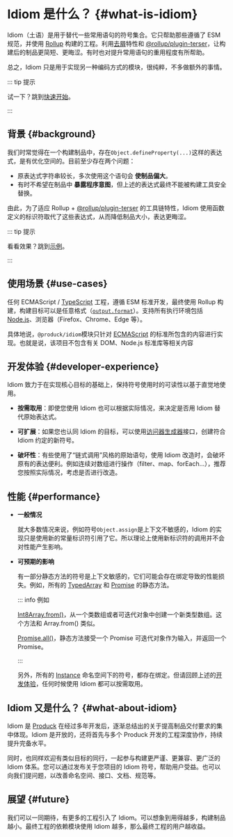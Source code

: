 # Idiom 是什么？ {#what-is-idiom}

Idiom（土语）是用于替代一些常用语句的符号集合。它只帮助那些遵循了 ESM 规范，并使用 [Rollup](https://cn.rollupjs.org/) 构建的工程。利用[去屑](https://cn.rollupjs.org/faqs/#what-is-tree-shaking)特性和 [@rollup/plugin-terser](https://github.com/rollup/plugins/tree/master/packages/terser#readme)，让构建后的制品更简短、更晦涩。有时也对提升常用语句的重用程度有所帮助。

总之，Idiom 只是用于实现另一种编码方式的模块，很纯粹，不多做额外的事情。

::: tip 提示

试一下？跳到[快速开始](./getting-started)。

:::

## 背景 {#background}

我们时常觉得在一个构建制品中，存在`Object.defineProperty(...)`这样的表达式，是有优化空间的。目前至少存在两个问题：
  - 原表达式字符串较长，多次使用这个语句会 **使制品偏大**。
  - 有时不希望在制品中 **暴露程序意图**，但上述的表达式最终不能被构建工具安全替换。

由此，为了适应 Rollup + [@rollup/plugin-terser](https://github.com/rollup/plugins/tree/master/packages/terser#readme) 的工具链特性，Idiom 使用函数定义的标识符取代了这些表达式，从而降低制品大小，表达更晦涩。

::: tip 提示

看看效果？跳到[示例](/zh/examples/new)。

:::

## 使用场景 {#use-cases}

任何 ECMAScript / [TypeScript](https://www.typescriptlang.org/) 工程，遵循 ESM 标准开发，最终使用 Rollup 构建，构建目标可以是任意格式（[`output.format`](https://rollupjs.org/configuration-options/#output-format)）。支持所有执行环境包括 [Node.js](https://nodejs.org/en)、浏览器（Firefox、Chrome、Edge 等）。

具体地说，`@produck/idiom`模块只针对 [ECMAScript](https://tc39.es/ecma262/) 的标准所包含的内容进行实现。也就是说，该项目不包含有关 DOM、Node.js 标准库等相关内容

## 开发体验 {#developer-experience}

Idiom 致力于在实现核心目标的基础上，保持符号使用时的可读性以基于直觉地使用。

- **按需取用**：即使您使用 Idiom 也可以根据实际情况，来决定是否用 Idiom 替代原始表达式。

- **可扩展**：如果您也认同 Idiom 的目标，可以使用[访问器生成器](/)接口，创建符合 Idiom 约定的新符号。

- **破坏性**：有些使用了“链式调用”风格的原始语句，使用 Idiom 改造时，会破坏原有的表达便利。例如连续对数组进行操作（filter、map、forEach...），推荐您按照实际情况，考虑是否进行改造。

## 性能 {#performance}

- **一般情况**

  就大多数情况来说，例如符号`Object.assign`是上下文不敏感的，Idiom 的实现只是使用新的常量标识符引用了它。所以理论上使用新标识符的调用并不会对性能产生影响。

- **可预期的影响**

  有一部分静态方法的符号是上下文敏感的，它们可能会存在绑定导致的性能损失。例如，所有的 [TypedArray](https://developer.mozilla.org/en-US/docs/Web/JavaScript/Reference/Global_Objects/TypedArray) 和 [Promise](https://developer.mozilla.org/en-US/docs/Web/JavaScript/Reference/Global_Objects/Promise) 的静态方法。

	::: info 例如

	[Int8Array.from()](https://developer.mozilla.org/en-US/docs/Web/JavaScript/Reference/Global_Objects/TypedArray/from)，从一个类数组或者可迭代对象中创建一个新类型数组。这个方法和 Array.from() 类似。

	[Promise.all()](https://developer.mozilla.org/en-US/docs/Web/JavaScript/Reference/Global_Objects/Promise/all)，静态方法接受一个 Promise 可迭代对象作为输入，并返回一个 Promise。

	:::

	另外，所有的 [Instance](/) 命名空间下的符号，都存在绑定。但请回顾上述的[开发体验](#developer-experience)，任何时候使用 Idiom 都可以按需取用。

## Idiom 又是什么？ {#what-about-idiom}

Idiom 是 [Produck](https://produckjs.com) 在经过多年开发后，逐渐总结出的关于提高制品交付要求的集中体现。Idiom 是开放的，还将首先与多个 Produck 开发的工程深度协作，持续提升完备水平。

同时，也同样欢迎有类似目标的同行，一起参与构建更严谨、更兼容、更广泛的 Idiom 体系。您可以通过发布关于您项目的 Idiom 符号，帮助用户受益。也可以向我们提问题，以改善命名空间、接口、文档、规范等。

## 展望 {#future}

我们可以一同期待，有更多的工程引入了 Idiom。可以想象到用得越多，构建制品越小。最终工程的依赖模块使用 Idiom 越多，那么最终工程的用户越收益。
